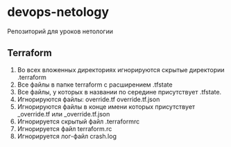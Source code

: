 # devops-netology
Репозиторий для уроков нетологии

## Terraform
1. Во всех вложенных директориях игнорируются скрытые директории .terraform
2. Все файлы в папке terraform с расширением .tfstate
3. Все файлы, у которых в названии по середине присутствует .tfstate. 
4. Игнорируются файлы: override.tf override.tf.json
5. Игнорируются файлы в конце имени которых присутствует _override.tf или _override.tf.json
6. Игнорируется скрытый файл .terraformrc
7. Игнорируется файл terraform.rc
8. Игнорируется лог-файл crash.log
